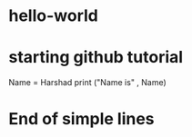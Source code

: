 # hello-world
# starting github tutorial
Name = Harshad
print ("Name is" , Name)

# End of simple lines
